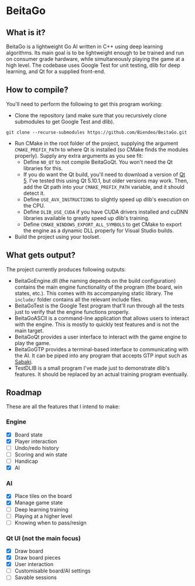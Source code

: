 # BeitaGo

## What is it?
BeitaGo is a lightweight Go AI written in C++ using deep learning algorithms. Its main goal is to be lightweight enough to be trained and run on consumer grade hardware, while simultaneously playing the game at a high level. The codebase uses Google Test for unit testing, dlib for deep learning, and Qt for a supplied front-end.

## How to compile?
You'll need to perform the following to get this program working:

- Clone the repository (and make sure that you recursively clone submodules to get Google Test and dlib).
```
git clone --recurse-submodules https://github.com/Biendeo/BeitaGo.git
```
- Run CMake in the root folder of the project, supplying the argument `CMAKE_PREFIX_PATH` to where Qt is installed (so CMake finds the modules properly). Supply any extra arguments as you see fit:
    - Define `NO_QT` to not compile BeitaGoQt. You won't need the Qt libraries for this.
    - If you do want the Qt build, you'll need to download a version of [Qt 5](https://www.qt.io/). I've tested this using Qt 5.10.1, but older versions may work. Then, add the Qt path into your `CMAKE_PREFIX_PATH` variable, and it should detect it.
    - Define `USE_AVX_INSTRUCTIONS` to slightly speed up dlib's execution on the CPU.
    - Define `DLIB_USE_CUDA` if you have CUDA drivers installed and cuDNN libraries available to greatly speed up dlib's training.
    - Define `CMAKE_WINDOWS_EXPORT_ALL_SYMBOLS` to get CMake to export the engine as a dynamic DLL properly for Visual Studio builds.
- Build the project using your toolset.

## What gets output?
The project currently produces following outputs:
- BeitaGoEngine.dll (the naming depends on the build configuration) contains the main engine functionality of the program (the board, win states, etc.). This comes with its accompanying static library. The `include/` folder contains all the relevant include files.
- BeitaGoTest is the Google Test program that'll run through all the tests just to verify that the engine functions properly.
- BeitaGoASCII is a command-line application that allows users to interact with the engine. This is mostly to quickly test features and is not the main target.
- BeitaGoQt provides a user interface to interact with the game engine to play the game.
- BeitaGoGTP provides a terminal-based interface to communicating with the AI. It can be piped into any program that accepts GTP input such as [Sabaki](https://github.com/SabakiHQ/Sabaki).
- TestDLIB is a small program I've made just to demonstrate dlib's features. It should be replaced by an actual training program eventually.

## Roadmap
These are all the features that I intend to make:

### Engine
- [x] Board state
- [x] Player interaction
- [ ] Undo/redo history
- [ ] Scoring and win state
- [ ] Handicap
- [x] AI

### AI
- [x] Place tiles on the board
- [x] Manage game state
- [ ] Deep learning training
- [ ] Playing at a higher level
- [ ] Knowing when to pass/resign

### Qt UI (not the main focus)
- [x] Draw board
- [x] Draw board pieces
- [x] User interaction
- [ ] Customisable board/AI settings
- [ ] Savable sessions